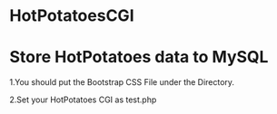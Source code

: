HotPotatoesCGI
==============

Store HotPotatoes data to MySQL 
==============

1.You should put the Bootstrap CSS File under the Directory.

2.Set your HotPotatoes CGI as test.php
